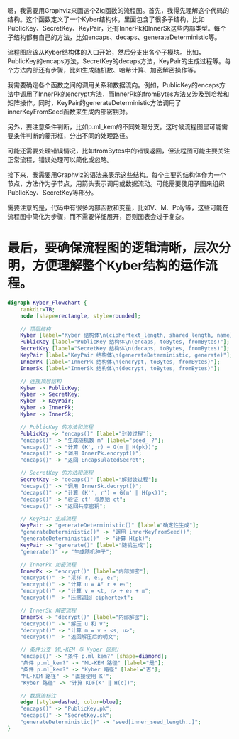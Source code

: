 嗯，我需要用Graphviz来画这个Zig函数的流程图。首先，我得先理解这个代码的结构。这个函数定义了一个Kyber结构体，里面包含了很多子结构，比如PublicKey、SecretKey、KeyPair，还有InnerPk和InnerSk这些内部类型。每个子结构都有自己的方法，比如encaps、decaps、generateDeterministic等。

流程图应该从Kyber结构体的入口开始，然后分支出各个子模块。比如，PublicKey的encaps方法，SecretKey的decaps方法，KeyPair的生成过程等。每个方法内部还有步骤，比如生成随机数、哈希计算、加密解密操作等。

我需要确定各个函数之间的调用关系和数据流向。例如，PublicKey的encaps方法中调用了InnerPk的encrypt方法，而InnerPk的fromBytes方法又涉及到哈希和矩阵操作。同时，KeyPair的generateDeterministic方法调用了innerKeyFromSeed函数来生成内部密钥对。

另外，要注意条件判断，比如p.ml_kem的不同处理分支。这时候流程图里可能需要条件判断的菱形框，分出不同的处理路径。

可能还需要处理错误情况，比如fromBytes中的错误返回，但流程图可能主要关注正常流程，错误处理可以简化或忽略。

接下来，我需要用Graphviz的语法来表示这些结构。每个主要的结构体作为一个节点，方法作为子节点，用箭头表示调用或数据流动。可能需要使用子图来组织PublicKey、SecretKey等部分。

需要注意的是，代码中有很多内部函数和变量，比如V、M、Poly等，这些可能在流程图中简化为步骤，而不需要详细展开，否则图表会过于复杂。

最后，要确保流程图的逻辑清晰，层次分明，方便理解整个Kyber结构的运作流程。
================================================
```dot
digraph Kyber_Flowchart {
    rankdir=TB;
    node [shape=rectangle, style=rounded];

    // 顶层结构
    Kyber [label="Kyber 结构体\n(ciphertext_length, shared_length, name)"];
    PublicKey [label="PublicKey 结构体\n(encaps, toBytes, fromBytes)"];
    SecretKey [label="SecretKey 结构体\n(decaps, toBytes, fromBytes)"];
    KeyPair [label="KeyPair 结构体\n(generateDeterministic, generate)"];
    InnerPk [label="InnerPk 结构体\n(encrypt, toBytes, fromBytes)"];
    InnerSk [label="InnerSk 结构体\n(decrypt, toBytes, fromBytes)"];

    // 连接顶层结构
    Kyber -> PublicKey;
    Kyber -> SecretKey;
    Kyber -> KeyPair;
    Kyber -> InnerPk;
    Kyber -> InnerSk;

    // PublicKey 的方法和流程
    PublicKey -> "encaps()" [label="封装过程"];
    "encaps()" -> "生成随机数 m" [label="seed_ ?"];
    "encaps()" -> "计算 (K', r) = G(m ‖ H(pk))";
    "encaps()" -> "调用 InnerPk.encrypt()";
    "encaps()" -> "返回 EncapsulatedSecret";

    // SecretKey 的方法和流程
    SecretKey -> "decaps()" [label="解封装过程"];
    "decaps()" -> "调用 InnerSk.decrypt()";
    "decaps()" -> "计算 (K'', r') = G(m' ‖ H(pk))";
    "decaps()" -> "验证 ct' 与原始 ct";
    "decaps()" -> "返回共享密钥";

    // KeyPair 生成流程
    KeyPair -> "generateDeterministic()" [label="确定性生成"];
    "generateDeterministic()" -> "调用 innerKeyFromSeed()";
    "generateDeterministic()" -> "计算 H(pk)";
    KeyPair -> "generate()" [label="随机生成"];
    "generate()" -> "生成随机种子";

    // InnerPk 加密流程
    InnerPk -> "encrypt()" [label="内部加密"];
    "encrypt()" -> "采样 r, e₁, e₂";
    "encrypt()" -> "计算 u = Aᵀ r + e₁";
    "encrypt()" -> "计算 v = <t, r> + e₂ + m";
    "encrypt()" -> "压缩返回 ciphertext";

    // InnerSk 解密流程
    InnerSk -> "decrypt()" [label="内部解密"];
    "decrypt()" -> "解压 u 和 v";
    "decrypt()" -> "计算 m = v - <s, u>";
    "decrypt()" -> "返回解压后的明文";

    // 条件分支（ML-KEM 与 Kyber 区别）
    "encaps()" -> "条件 p.ml_kem?" [shape=diamond];
    "条件 p.ml_kem?" -> "ML-KEM 路径" [label="是"];
    "条件 p.ml_kem?" -> "Kyber 路径" [label="否"];
    "ML-KEM 路径" -> "直接使用 K'";
    "Kyber 路径" -> "计算 KDF(K' ‖ H(c))";

    // 数据流标注
    edge [style=dashed, color=blue];
    "encaps()" -> "PublicKey.pk";
    "decaps()" -> "SecretKey.sk";
    "generateDeterministic()" -> "seed[inner_seed_length..]";
}
```